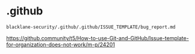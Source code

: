# .github

`blacklane-security/.github/.github/ISSUE_TEMPLATE/bug_report.md`

https://github.community/t5/How-to-use-Git-and-GitHub/Issue-template-for-organization-does-not-work/m-p/24201
